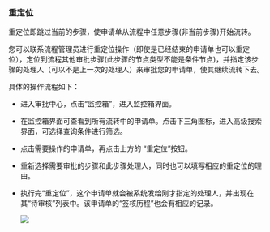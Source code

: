 

### 重定位
重定位即跳过当前的步骤，使申请单从流程中任意步骤(非当前步骤)开始流转。

您可以联系流程管理员进行重定位操作（即使是已经结束的申请单也可以重定位），定位到流程其他审批步骤(此步骤的节点类型不能是条件节点)，并指定该步骤的处理人（可以不是上一次的处理人）来审批您的申请单，使其继续流转下去。


具体的操作流程如下：
- 进入审批中心，点击“监控箱”，进入监控箱界面。
- 在监控箱界面可查看到所有流转中的申请单。点击下三角图标，进入高级搜索界面，可选择查询条件进行筛选。
- 点击需要操作的申请单，再点击上方的 “重定位”按钮。
- 重新选择需要审批的步骤和此步骤处理人，同时也可以填写相应的重定位的理由。
- 执行完“重定位”，这个申请单就会被系统发给刚才指定的处理人，并出现在其“待审核”列表中。该申请单的“签核历程”也会有相应的记录。

    ![](images/重定位.png)

